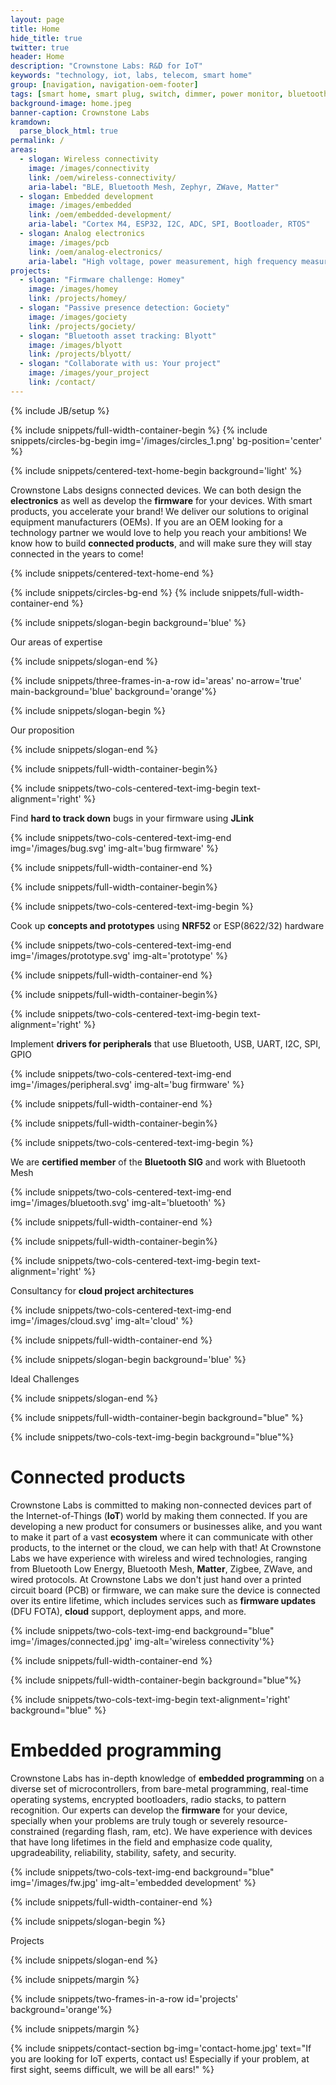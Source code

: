 ```yaml
---
layout: page
title: Home
hide_title: true
twitter: true
header: Home
description: "Crownstone Labs: R&D for IoT"
keywords: "technology, iot, labs, telecom, smart home"
group: [navigation, navigation-oem-footer]
tags: [smart home, smart plug, switch, dimmer, power monitor, bluetooth, ble, bluetooth low energy, indoor positioning]
background-image: home.jpeg
banner-caption: Crownstone Labs
kramdown:
  parse_block_html: true
permalink: /
areas:
  - slogan: Wireless connectivity
    image: /images/connectivity
    link: /oem/wireless-connectivity/
    aria-label: "BLE, Bluetooth Mesh, Zephyr, ZWave, Matter"
  - slogan: Embedded development
    image: /images/embedded
    link: /oem/embedded-development/
    aria-label: "Cortex M4, ESP32, I2C, ADC, SPI, Bootloader, RTOS"
  - slogan: Analog electronics
    image: /images/pcb
    link: /oem/analog-electronics/
    aria-label: "High voltage, power measurement, high frequency measurement"
projects:
  - slogan: "Firmware challenge: Homey"
    image: /images/homey
    link: /projects/homey/
  - slogan: "Passive presence detection: Gociety"
    image: /images/gociety
    link: /projects/gociety/
  - slogan: "Bluetooth asset tracking: Blyott"
    image: /images/blyott
    link: /projects/blyott/
  - slogan: "Collaborate with us: Your project"
    image: /images/your_project
    link: /contact/
---
```


{% include JB/setup %}



{% include snippets/full-width-container-begin %}
{% include snippets/circles-bg-begin img='/images/circles_1.png' bg-position='center' %}

{% include snippets/centered-text-home-begin background='light' %}

Crownstone Labs designs connected devices. We can both design the **electronics** as well as develop the **firmware** for your devices. With smart products, you accelerate your brand! We deliver our solutions to original equipment manufacturers (OEMs). If you are an OEM looking for a technology partner we would love to help you reach your ambitions! We know how to build **connected products**, and will make sure they will stay connected in the years to come!

{% include snippets/centered-text-home-end %}

{% include snippets/circles-bg-end %}
{% include snippets/full-width-container-end %}



{% include snippets/slogan-begin background='blue' %}

Our areas of expertise

{% include snippets/slogan-end %}

{% include snippets/three-frames-in-a-row id='areas' no-arrow='true' main-background='blue' background='orange'%}



{% include snippets/slogan-begin %}

Our proposition

{% include snippets/slogan-end %}


{% include snippets/full-width-container-begin%}

{% include snippets/two-cols-centered-text-img-begin text-alignment='right' %}

Find **hard to track down** bugs in your firmware using **JLink**
 
{% include snippets/two-cols-centered-text-img-end img='/images/bug.svg' img-alt='bug firmware' %}

{% include snippets/full-width-container-end %}



{% include snippets/full-width-container-begin%}

{% include snippets/two-cols-centered-text-img-begin %}

Cook up **concepts and prototypes** using **NRF52** or ESP(8622/32) hardware
 
{% include snippets/two-cols-centered-text-img-end img='/images/prototype.svg' img-alt='prototype' %}

{% include snippets/full-width-container-end %}



{% include snippets/full-width-container-begin%}

{% include snippets/two-cols-centered-text-img-begin text-alignment='right' %}

Implement **drivers for peripherals** that use Bluetooth, USB, UART, I2C, SPI, GPIO
 
{% include snippets/two-cols-centered-text-img-end img='/images/peripheral.svg' img-alt='bug firmware' %}

{% include snippets/full-width-container-end %}



{% include snippets/full-width-container-begin%}

{% include snippets/two-cols-centered-text-img-begin %}

We are **certified member** of the **Bluetooth SIG** and work with Bluetooth Mesh
 
{% include snippets/two-cols-centered-text-img-end img='/images/bluetooth.svg' img-alt='bluetooth' %}

{% include snippets/full-width-container-end %}


{% include snippets/full-width-container-begin%}

{% include snippets/two-cols-centered-text-img-begin text-alignment='right' %}

Consultancy for **cloud project architectures**
 
{% include snippets/two-cols-centered-text-img-end img='/images/cloud.svg' img-alt='cloud' %}

{% include snippets/full-width-container-end %}



{% include snippets/slogan-begin background='blue' %}

Ideal Challenges

{% include snippets/slogan-end %}


{% include snippets/full-width-container-begin background="blue" %}

{% include snippets/two-cols-text-img-begin background="blue"%}

# Connected products

Crownstone Labs is committed to making non-connected devices part of the Internet-of-Things (**IoT**) world by making them connected. If you are developing a new product for consumers or businesses alike, and you want to make it part of a vast **ecosystem** where it can communicate with other products, to the internet or the cloud, we can help with that! At Crownstone Labs we have experience with wireless and wired technologies, ranging from Bluetooth Low Energy, Bluetooth Mesh, **Matter**, Zigbee, ZWave, and wired protocols. At Crownstone Labs we don't just hand over a printed circuit board (PCB) or firmware, we can make sure the device is connected over its entire lifetime, which includes services such as **firmware updates** (DFU FOTA), **cloud** support, deployment apps, and more.

{% include snippets/two-cols-text-img-end background="blue" img='/images/connected.jpg' img-alt='wireless connectivity'%}

{% include snippets/full-width-container-end %}

{% include snippets/full-width-container-begin background="blue"%}

{% include snippets/two-cols-text-img-begin text-alignment='right' background="blue" %}

# Embedded programming

Crownstone Labs has in-depth knowledge of **embedded programming** on a diverse set of microcontrollers, from bare-metal programming, real-time operating systems, encrypted bootloaders, radio stacks, to pattern recognition. Our experts can develop the **firmware** for your device, specially when your problems are truly tough or severely resource-constrained (regarding flash, ram, etc). We have experience with devices that have long lifetimes in the field and emphasize code quality, upgradeability, reliability, stability, safety, and security.

{% include snippets/two-cols-text-img-end background="blue" img='/images/fw.jpg' img-alt='embedded development' %}

{% include snippets/full-width-container-end %}



{% include snippets/slogan-begin %}

Projects

{% include snippets/slogan-end %}


{% include snippets/margin %}

{% include snippets/two-frames-in-a-row id='projects' background='orange'%}

{% include snippets/margin %}



{% include snippets/contact-section bg-img='contact-home.jpg' text="If you are looking for IoT experts, contact us! Especially if your problem, at first sight, seems difficult, we will be all ears!" %}
